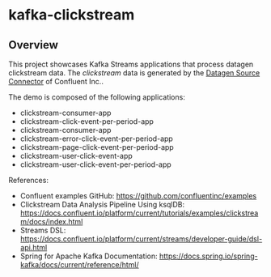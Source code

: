 # kafka-clickstream

## Overview

This project showcases Kafka Streams applications that process datagen clickstream data. The *clickstream* data is generated by the [Datagen Source Connector](https://github.com/confluentinc/kafka-connect-datagen) of Confluent Inc..

The demo is composed of the following applications:

- clickstream-consumer-app
- clickstream-click-event-per-period-app
- clickstream-consumer-app
- clickstream-error-click-event-per-period-app
- clickstream-page-click-event-per-period-app
- clickstream-user-click-event-app
- clickstream-user-click-event-per-period-app

References:

- Confluent examples GitHub: https://github.com/confluentinc/examples
- Clickstream Data Analysis Pipeline Using ksqlDB: https://docs.confluent.io/platform/current/tutorials/examples/clickstream/docs/index.html
- Streams DSL: https://docs.confluent.io/platform/current/streams/developer-guide/dsl-api.html
- Spring for Apache Kafka Documentation: https://docs.spring.io/spring-kafka/docs/current/reference/html/
